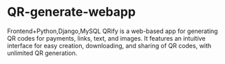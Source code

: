 # QR-generate-webapp
Frontend+Python,Django,MySQL QRify is a web-based app for generating QR codes for payments, links, text, and images. It features an intuitive interface for easy creation, downloading, and sharing of QR codes, with unlimited QR generation.
